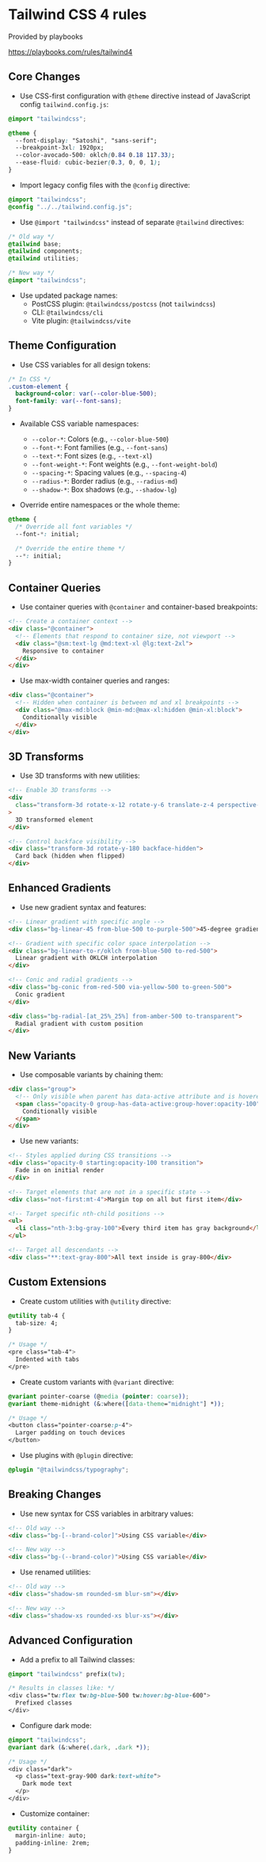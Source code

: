 # Tailwind CSS 4 rules

Provided by playbooks

https://playbooks.com/rules/tailwind4

## Core Changes

- Use CSS-first configuration with `@theme` directive instead of JavaScript config `tailwind.config.js`:

```css
@import "tailwindcss";

@theme {
  --font-display: "Satoshi", "sans-serif";
  --breakpoint-3xl: 1920px;
  --color-avocado-500: oklch(0.84 0.18 117.33);
  --ease-fluid: cubic-bezier(0.3, 0, 0, 1);
}
```

- Import legacy config files with the `@config` directive:

```css
@import "tailwindcss";
@config "../../tailwind.config.js";
```

- Use `@import "tailwindcss"` instead of separate `@tailwind` directives:

```css
/* Old way */
@tailwind base;
@tailwind components;
@tailwind utilities;

/* New way */
@import "tailwindcss";
```

- Use updated package names:
  - PostCSS plugin: `@tailwindcss/postcss` (not `tailwindcss`)
  - CLI: `@tailwindcss/cli`
  - Vite plugin: `@tailwindcss/vite`

## Theme Configuration

- Use CSS variables for all design tokens:

```css
/* In CSS */
.custom-element {
  background-color: var(--color-blue-500);
  font-family: var(--font-sans);
}
```

- Available CSS variable namespaces:
  - `--color-*`: Colors (e.g., `--color-blue-500`)
  - `--font-*`: Font families (e.g., `--font-sans`)
  - `--text-*`: Font sizes (e.g., `--text-xl`)
  - `--font-weight-*`: Font weights (e.g., `--font-weight-bold`)
  - `--spacing-*`: Spacing values (e.g., `--spacing-4`)
  - `--radius-*`: Border radius (e.g., `--radius-md`)
  - `--shadow-*`: Box shadows (e.g., `--shadow-lg`)

- Override entire namespaces or the whole theme:

```css
@theme {
  /* Override all font variables */
  --font-*: initial;

  /* Override the entire theme */
  --*: initial;
}
```

## Container Queries

- Use container queries with `@container` and container-based breakpoints:

```html
<!-- Create a container context -->
<div class="@container">
  <!-- Elements that respond to container size, not viewport -->
  <div class="@sm:text-lg @md:text-xl @lg:text-2xl">
    Responsive to container
  </div>
</div>
```

- Use max-width container queries and ranges:

```html
<div class="@container">
  <!-- Hidden when container is between md and xl breakpoints -->
  <div class="@max-md:block @min-md:@max-xl:hidden @min-xl:block">
    Conditionally visible
  </div>
</div>
```

## 3D Transforms

- Use 3D transforms with new utilities:

```html
<!-- Enable 3D transforms -->
<div
  class="transform-3d rotate-x-12 rotate-y-6 translate-z-4 perspective-distant"
>
  3D transformed element
</div>

<!-- Control backface visibility -->
<div class="transform-3d rotate-y-180 backface-hidden">
  Card back (hidden when flipped)
</div>
```

## Enhanced Gradients

- Use new gradient syntax and features:

```html
<!-- Linear gradient with specific angle -->
<div class="bg-linear-45 from-blue-500 to-purple-500">45-degree gradient</div>

<!-- Gradient with specific color space interpolation -->
<div class="bg-linear-to-r/oklch from-blue-500 to-red-500">
  Linear gradient with OKLCH interpolation
</div>

<!-- Conic and radial gradients -->
<div class="bg-conic from-red-500 via-yellow-500 to-green-500">
  Conic gradient
</div>

<div class="bg-radial-[at_25%_25%] from-amber-500 to-transparent">
  Radial gradient with custom position
</div>
```

## New Variants

- Use composable variants by chaining them:

```html
<div class="group">
  <!-- Only visible when parent has data-active attribute and is hovered -->
  <span class="opacity-0 group-has-data-active:group-hover:opacity-100">
    Conditionally visible
  </span>
</div>
```

- Use new variants:

```html
<!-- Styles applied during CSS transitions -->
<div class="opacity-0 starting:opacity-100 transition">
  Fade in on initial render
</div>

<!-- Target elements that are not in a specific state -->
<div class="not-first:mt-4">Margin top on all but first item</div>

<!-- Target specific nth-child positions -->
<ul>
  <li class="nth-3:bg-gray-100">Every third item has gray background</li>
</ul>

<!-- Target all descendants -->
<div class="**:text-gray-800">All text inside is gray-800</div>
```

## Custom Extensions

- Create custom utilities with `@utility` directive:

```css
@utility tab-4 {
  tab-size: 4;
}

/* Usage */
<pre class="tab-4">
  Indented with tabs
</pre>
```

- Create custom variants with `@variant` directive:

```css
@variant pointer-coarse (@media (pointer: coarse));
@variant theme-midnight (&:where([data-theme="midnight"] *));

/* Usage */
<button class="pointer-coarse:p-4">
  Larger padding on touch devices
</button>
```

- Use plugins with `@plugin` directive:

```css
@plugin "@tailwindcss/typography";
```

## Breaking Changes

- Use new syntax for CSS variables in arbitrary values:

```html
<!-- Old way -->
<div class="bg-[--brand-color]">Using CSS variable</div>

<!-- New way -->
<div class="bg-(--brand-color)">Using CSS variable</div>
```

- Use renamed utilities:

```html
<!-- Old way -->
<div class="shadow-sm rounded-sm blur-sm"></div>

<!-- New way -->
<div class="shadow-xs rounded-xs blur-xs"></div>
```

## Advanced Configuration

- Add a prefix to all Tailwind classes:

```css
@import "tailwindcss" prefix(tw);

/* Results in classes like: */
<div class="tw:flex tw:bg-blue-500 tw:hover:bg-blue-600">
  Prefixed classes
</div>
```

- Configure dark mode:

```css
@import "tailwindcss";
@variant dark (&:where(.dark, .dark *));

/* Usage */
<div class="dark">
  <p class="text-gray-900 dark:text-white">
    Dark mode text
  </p>
</div>
```

- Customize container:

```css
@utility container {
  margin-inline: auto;
  padding-inline: 2rem;
}
```
